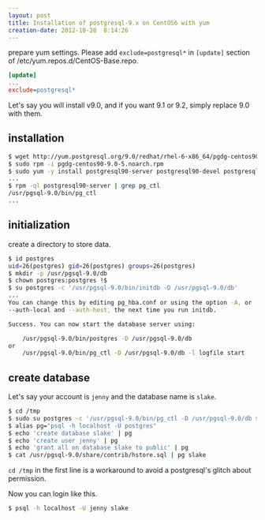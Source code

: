 ```yaml
---
layout: post
title: Installation of postgresql-9.x on CentOS6 with yum
creation-date: 2012-10-28  8:14:26
---
```

prepare yum settings.
Please add `exclude=postgresql*` in `[update]` section of /etc/yum.repos.d/CentOS-Base.repo.

```ini
[update]
...
exclude=postgresql*
```

Let's say you will install v9.0, and if you want 9.1 or 9.2, simply replace 9.0 with them.

installation
------------

```bash
$ wget http://yum.postgresql.org/9.0/redhat/rhel-6-x86_64/pgdg-centos90-9.0-5.noarch.rpm
$ sudo rpm -i pgdg-centos90-9.0-5.noarch.rpm
$ sudo yum -y install postgresql90-server postgresql90-devel postgresql90-contrib
...
$ rpm -ql postgresql90-server | grep pg_ctl
/usr/pgsql-9.0/bin/pg_ctl
...
```

initialization
--------------
create a directory to store data.

```bash
$ id postgres
uid=26(postgres) gid=26(postgres) groups=26(postgres)
$ mkdir -p /usr/pgsql-9.0/db
$ chown postgres:postgres !$
$ su postgres -c '/usr/pgsql-9.0/bin/initdb -D /usr/pgsql-9.0/db'
...
You can change this by editing pg_hba.conf or using the option -A, or
--auth-local and --auth-host, the next time you run initdb.

Success. You can now start the database server using:

    /usr/pgsql-9.0/bin/postgres -D /usr/pgsql-9.0/db
or
    /usr/pgsql-9.0/bin/pg_ctl -D /usr/pgsql-9.0/db -l logfile start
```

create database
---------------
Let's say your account is `jenny` and the database name is `slake`.

```bash
$ cd /tmp
$ sudo su postgres -c '/usr/pgsql-9.0/bin/pg_ctl -D /usr/pgsql-9.0/db start'
$ alias pg="psql -h localhost -U postgres"
$ echo 'create database slake' | pg
$ echo 'create user jenny' | pg
$ echo 'grant all on database slake to public' | pg
$ cat /usr/pgsql-9.0/share/contrib/hstore.sql | pg slake
```

`cd /tmp` in the first line is a workaround to avoid a postgresql's glitch about permission.

Now you can login like this.

```bash
$ psql -h localhost -U jenny slake
```
